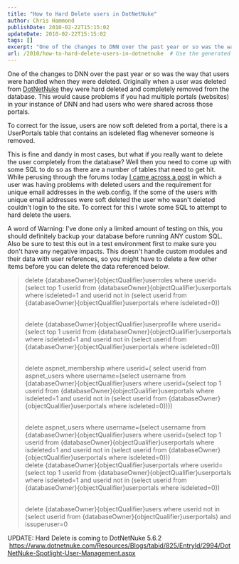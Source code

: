 ```yaml
---
title: "How to Hard Delete users in DotNetNuke"
author: Chris Hammond
publishDate: 2010-02-22T15:15:02
updateDate: 2010-02-22T15:15:02
tags: []
excerpt: "One of the changes to DNN over the past year or so was the way that users were handled when they were deleted. Originally when a user was deleted from DotNetNuke they were hard deleted and completely removed from the database. This would cause problems if you had multiple portals (websites) in your instance of DNN and had users who were shared across those portals. In this blog post I provide some SQL to do a hard delete."
url: /2010/how-to-hard-delete-users-in-dotnetnuke  # Use the generated URL with year
---
```

<p>One of the changes to DNN over the past year or so was the way that users were handled when they were deleted. Originally when a user was deleted from <a href="https://www.dotnetnuke.com/" target="_blank">DotNetNuke</a> they were hard deleted and completely removed from the database. This would cause problems if you had multiple portals (websites) in your instance of DNN and had users who were shared across those portals.</p> <p>To correct for the issue, users are now soft deleted from a portal, there is a UserPortals table that contains an isdeleted flag whenever someone is removed.</p> <p>This is fine and dandy in most cases, but what if you really want to delete the user completely from the database? Well then you need to come up with some SQL to do so as there are a number of tables that need to get hit. While perusing through the forums today <a href="https://www.dotnetnuke.com/Community/Forums/tabid/795/forumid/108/threadid/354144/scope/posts/Default.aspx" target="_blank">I came across a post</a> in which a user was having problems with deleted users and the requirement for unique email addresses in the web.config. If the some of the users with unique email addresses were soft deleted the user who wasn't deleted couldn't login to the site. To correct for this I wrote some SQL to attempt to hard delete the users.</p> <p>A word of Warning: I've done only a limited amount of testing on this, you should definitely backup your database before running ANY custom SQL. Also be sure to test this out in a test environment first to make sure you don't have any negative impacts. This doesn't handle custom modules and their data with user references, so you might have to delete a few other items before you can delete the data referenced below.</p> <blockquote> <p>delete {databaseOwner}{objectQualifier}userroles where userid=(select top 1 userid from {databaseOwner}{objectQualifier}userportals where isdeleted=1 and userid not in (select userid from {databaseOwner}{objectQualifier}userportals where isdeleted=0))</p> <p>     <br /> delete {databaseOwner}{objectQualifier}userprofile where userid=(select top 1 userid from {databaseOwner}{objectQualifier}userportals where isdeleted=1 and userid not in (select userid from {databaseOwner}{objectQualifier}userportals where isdeleted=0))</p> <p>     <br /> delete aspnet_membership where userid=( select userid from aspnet_users where username=(select username from {databaseOwner}{objectQualifier}users where userid=(select top 1 userid from {databaseOwner}{objectQualifier}userportals where isdeleted=1 and userid not in (select userid from {databaseOwner}{objectQualifier}userportals where isdeleted=0))))</p> <p>     <br /> delete aspnet_users where username=(select username from {databaseOwner}{objectQualifier}users where userid=(select top 1 userid from {databaseOwner}{objectQualifier}userportals where isdeleted=1 and userid not in (select userid from {databaseOwner}{objectQualifier}userportals where isdeleted=0)))       <br /> delete {databaseOwner}{objectQualifier}userportals where userid=(select top 1 userid from {databaseOwner}{objectQualifier}userportals where isdeleted=1 and userid not in (select userid from {databaseOwner}{objectQualifier}userportals where isdeleted=0))</p> <p>     <br /> delete {databaseOwner}{objectQualifier}users where userid not in (select userid from {databaseOwner}{objectQualifier}userportals) and issuperuser=0</p> </blockquote> <p>UPDATE: Hard Delete is coming to DotNetNuke 5.6.2 &nbsp;<a href="https://www.dotnetnuke.com/Resources/Blogs/tabid/825/EntryId/2994/DotNetNuke-Spotlight-User-Management.aspx">https://www.dotnetnuke.com/Resources/Blogs/tabid/825/EntryId/2994/DotNetNuke-Spotlight-User-Management.aspx</a></p>
